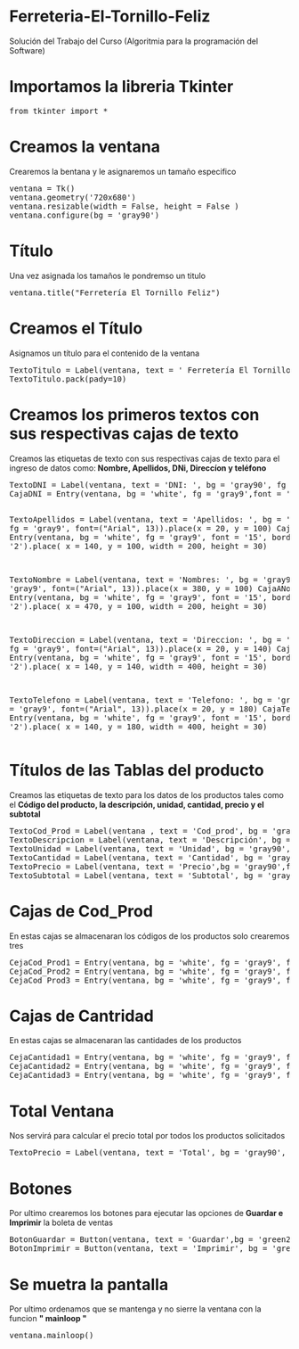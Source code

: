 # Ferreteria-El-Tornillo-Feliz
Solución del Trabajo del Curso (Algoritmia para la programación del Software)

# Importamos la libreria Tkinter

<pre>
from tkinter import *
</pre>

# Creamos la ventana

<p>Crearemos la bentana y le asignaremos un tamaño especifico </p>
<pre>
ventana = Tk()
ventana.geometry('720x680')
ventana.resizable(width = False, height = False )
ventana.configure(bg = 'gray90')
</pre>

# Título

<p>Una vez asignada los tamaños le pondremso un titulo</p>
<pre>
ventana.title("Ferretería El Tornillo Feliz")
</pre>

# Creamos el Título

<p>Asignamos un título para el contenido de la ventana</p>
<pre>
TextoTitulo = Label(ventana, text = ' Ferretería El Tornillo Feliz', bg = 'gray90',fg = 'gray9', font=("Sitka Small", 25, "italic"))
TextoTitulo.pack(pady=10)
</pre>

# Creamos los primeros textos con sus respectivas cajas de texto

<p>Creamos las etiquetas de texto con sus respectivas cajas de texto para el ingreso de datos como:<b> Nombre, Apellidos, DNi, Direccíon y teléfono</b></p>
<pre>
TextoDNI = Label(ventana, text = 'DNI: ', bg = 'gray90', fg = 'gray9', font=("Arial", 13)).place(x = 20, y = 60)
CajaDNI = Entry(ventana, bg = 'white', fg = 'gray9',font = '15',border = '2').place(x = 140, y = 60, width = 200, height = 30)

TextoApellidos = Label(ventana, text = 'Apellidos: ', bg = 'gray90', fg = 'gray9', font=("Arial", 13)).place(x = 20, y = 100)
CajaApellidos = Entry(ventana, bg = 'white', fg = 'gray9', font = '15', border = '2').place( x = 140, y = 100, width = 200, height = 30)

TextoNombre = Label(ventana, text = 'Nombres: ', bg = 'gray90', fg = 'gray9', font=("Arial", 13)).place(x = 380, y = 100)
CajaANombre = Entry(ventana, bg = 'white', fg = 'gray9', font = '15', border = '2').place( x = 470, y = 100, width = 200, height = 30)

TextoDireccion = Label(ventana, text = 'Direccion: ', bg = 'gray90', fg = 'gray9', font=("Arial", 13)).place(x = 20, y = 140)
CajaDireccion = Entry(ventana, bg = 'white', fg = 'gray9', font = '15', border = '2').place( x = 140, y = 140, width = 400, height = 30)

TextoTelefono = Label(ventana, text = 'Telefono: ', bg = 'gray90', fg = 'gray9', font=("Arial", 13)).place(x = 20, y = 180)
CajaTelefono = Entry(ventana, bg = 'white', fg = 'gray9', font = '15', border = '2').place( x = 140, y = 180, width = 400, height = 30)
</pre>

# Títulos de las Tablas del producto 
<p>Creamos las etiquetas de texto para los datos de los productos tales como el <b>Código del producto, la descripción, unidad, cantidad, precio y el subtotal</b></p>
<pre>
TextoCod_Prod = Label(ventana , text = 'Cod_prod', bg = 'gray90', fg = 'gray9', font=("Arial", 13)).place(x =20, y = 240)
TextoDescripcion = Label(ventana, text = 'Descripción', bg = 'gray90', fg = 'gray9', font=("Arial", 13)).place(x = 115, y = 240)
TextoUnidad = Label(ventana, text = 'Unidad', bg = 'gray90',fg = 'gray9', font=("Arial", 13)).place(x = 220, y = 240)
TextoCantidad = Label(ventana, text = 'Cantidad', bg = 'gray90', fg = 'gray9', font=("Arial", 13)).place(x = 290, y = 240)
TextoPrecio = Label(ventana, text = 'Precio',bg = 'gray90',fg = 'gray9', font=("Arial", 13)).place(x = 380, y = 240)
TextoSubtotal = Label(ventana, text = 'Subtotal', bg = 'gray90', fg = 'gray9', font=("Arial", 13)).place(x = 450, y = 240)
</pre>

# Cajas de Cod_Prod
<p> En estas cajas se almacenaran los códigos de los productos solo crearemos tres</P>
<pre>
CejaCod_Prod1 = Entry(ventana, bg = 'white', fg = 'gray9', font = '10', border = '2').place(x = 20, y = 280, width = 80, height = 25)
CejaCod_Prod2 = Entry(ventana, bg = 'white', fg = 'gray9', font = '10', border = '2').place(x = 20, y = 320, width = 80, height = 25)
CejaCod_Prod3 = Entry(ventana, bg = 'white', fg = 'gray9', font = '10', border = '2').place(x = 20, y = 360, width = 80, height = 25)
</pre>

# Cajas de Cantridad

<p> En estas cajas se almacenaran las cantidades de los productos<p>
<pre>
CejaCantidad1 = Entry(ventana, bg = 'white', fg = 'gray9', font = '10', border = '2').place(x = 290, y = 280, width = 80, height = 25)
CejaCantidad2 = Entry(ventana, bg = 'white', fg = 'gray9', font = '10', border = '2').place(x = 290, y = 320, width = 80, height = 25)
CejaCantidad3 = Entry(ventana, bg = 'white', fg = 'gray9', font = '10', border = '2').place(x = 290, y = 360, width = 80, height = 25)
</pre>

# Total Ventana
<p> Nos servirá para calcular el precio total por todos los productos solicitados</p>
<pre>
TextoPrecio = Label(ventana, text = 'Total', bg = 'gray90', fg = 'gray9',   font=("Sitka Small", 20)).place(x = 600, y = 400)
</pre>

# Botones

<p>Por ultimo crearemos los botones para ejecutar las opciones de <b>Guardar e Imprimir</b> la boleta de ventas</p>
<pre>
BotonGuardar = Button(ventana, text = 'Guardar',bg = 'green2', fg = 'white', font= '"Verdana" 12', border = '0', activebackground="green yellow",borderwidth = 15).place(x = 180, y = 460, width = 250, height = 50)
BotonImprimir = Button(ventana, text = 'Imprimir', bg = 'green2', fg = 'white', font = '"Verdana" 12', border = '0',activebackground="green yellow", borderwidth = 15).place(x = 450 , y = 460, width = 250, height = 50)
</pre>

# Se muetra la pantalla 

<p>Por ultimo ordenamos que se mantenga y no sierre la ventana con la funcion <b>" mainloop "</b></p>
<pre>
ventana.mainloop()
</pre>


